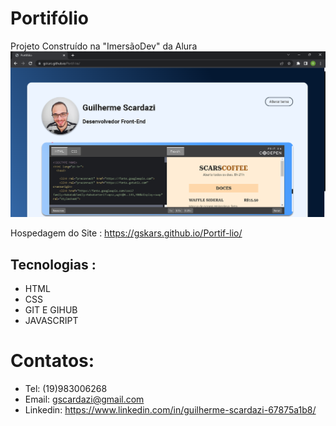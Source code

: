 # Portifólio

Projeto Construído na "ImersãoDev" da Alura
![pt](pt.png) 

Hospedagem do Site : https://gskars.github.io/Portif-lio/
## Tecnologias :
- HTML
- CSS
- GIT E GIHUB
- JAVASCRIPT
# Contatos:
- Tel: (19)983006268
- Email: gscardazi@gmail.com
- Linkedin: https://www.linkedin.com/in/guilherme-scardazi-67875a1b8/

